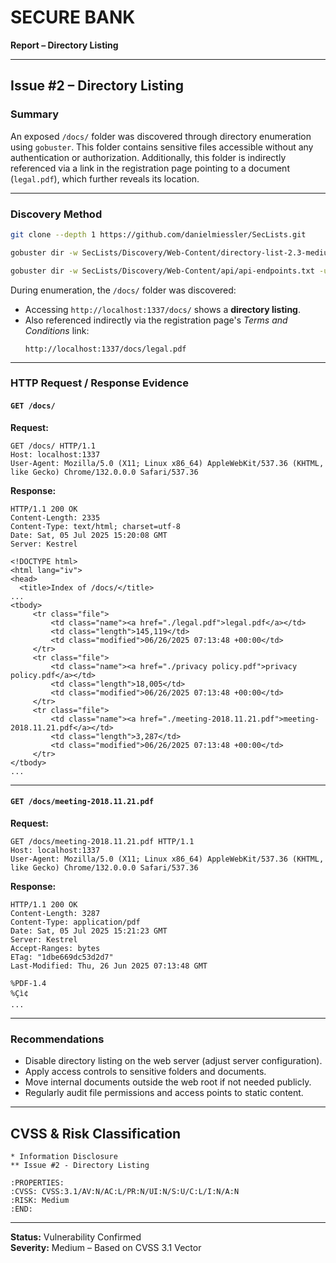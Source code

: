 
# SECURE BANK  
**Report – Directory Listing**  


---

## Issue #2 – Directory Listing

### Summary
An exposed `/docs/` folder was discovered through directory enumeration using `gobuster`. This folder contains sensitive files accessible without any authentication or authorization. Additionally, this folder is indirectly referenced via a link in the registration page pointing to a document (`legal.pdf`), which further reveals its location.

---

###  Discovery Method

```bash
git clone --depth 1 https://github.com/danielmiessler/SecLists.git

gobuster dir -w SecLists/Discovery/Web-Content/directory-list-2.3-medium.txt -u http://localhost:1337

gobuster dir -w SecLists/Discovery/Web-Content/api/api-endpoints.txt -u http://localhost:1337
```

During enumeration, the `/docs/` folder was discovered:

- Accessing `http://localhost:1337/docs/` shows a **directory listing**.
- Also referenced indirectly via the registration page's *Terms and Conditions* link:
  ```
  http://localhost:1337/docs/legal.pdf
  ```



---

###  HTTP Request / Response Evidence

#### `GET /docs/`

**Request:**
```
GET /docs/ HTTP/1.1
Host: localhost:1337
User-Agent: Mozilla/5.0 (X11; Linux x86_64) AppleWebKit/537.36 (KHTML, like Gecko) Chrome/132.0.0.0 Safari/537.36
```

**Response:**
```
HTTP/1.1 200 OK
Content-Length: 2335
Content-Type: text/html; charset=utf-8
Date: Sat, 05 Jul 2025 15:20:08 GMT
Server: Kestrel

<!DOCTYPE html>
<html lang="iv">
<head>
  <title>Index of /docs/</title>
...
<tbody>
     <tr class="file">
         <td class="name"><a href="./legal.pdf">legal.pdf</a></td>
         <td class="length">145,119</td>
         <td class="modified">06/26/2025 07:13:48 +00:00</td>
     </tr>
     <tr class="file">
         <td class="name"><a href="./privacy policy.pdf">privacy policy.pdf</a></td>
         <td class="length">18,005</td>
         <td class="modified">06/26/2025 07:13:48 +00:00</td>
     </tr>
     <tr class="file">
         <td class="name"><a href="./meeting-2018.11.21.pdf">meeting-2018.11.21.pdf</a></td>
         <td class="length">3,287</td>
         <td class="modified">06/26/2025 07:13:48 +00:00</td>
     </tr>
</tbody>
...
```

---

#### `GET /docs/meeting-2018.11.21.pdf`

**Request:**
```
GET /docs/meeting-2018.11.21.pdf HTTP/1.1
Host: localhost:1337
User-Agent: Mozilla/5.0 (X11; Linux x86_64) AppleWebKit/537.36 (KHTML, like Gecko) Chrome/132.0.0.0 Safari/537.36
```

**Response:**
```
HTTP/1.1 200 OK
Content-Length: 3287
Content-Type: application/pdf
Date: Sat, 05 Jul 2025 15:21:23 GMT
Server: Kestrel
Accept-Ranges: bytes
ETag: "1dbe669dc53d2d7"
Last-Modified: Thu, 26 Jun 2025 07:13:48 GMT

%PDF-1.4
%Çì¢
...
```

---

###  Recommendations

- Disable directory listing on the web server (adjust server configuration).
- Apply access controls to sensitive folders and documents.
- Move internal documents outside the web root if not needed publicly.
- Regularly audit file permissions and access points to static content.

---

##  CVSS & Risk Classification

```text
* Information Disclosure
** Issue #2 - Directory Listing

:PROPERTIES:
:CVSS: CVSS:3.1/AV:N/AC:L/PR:N/UI:N/S:U/C:L/I:N/A:N
:RISK: Medium
:END:
```

---

**Status:** Vulnerability Confirmed  
**Severity:** Medium – Based on CVSS 3.1 Vector
